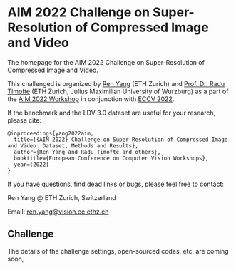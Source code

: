 # AIM 2022 Challenge on Super-Resolution of Compressed Image and Video

The homepage for the AIM 2022 Challenge on Super-Resolution of Compressed Image and Video.  

This challenged is organized by [Ren Yang](https://renyang-home.github.io/) (ETH Zurich) and [Prof. Dr. Radu Timofte](https://people.ee.ethz.ch/~timofter/) (ETH Zurich, Julius Maximilian University of Wurzburg) as a part of the [AIM 2022 Workshop](https://data.vision.ee.ethz.ch/cvl/aim22/) in conjunction with [ECCV 2022](https://eccv2022.ecva.net/).

If the benchmark and the LDV 3.0 dataset are useful for your research, please cite:
```
@inproceedings{yang2022aim,
  title={{AIM 2022} Challenge on Super-Resolution of Compressed Image and Video: Dataset, Methods and Results},
  author={Ren Yang and Radu Timofte and others}, 
  booktitle={European Conference on Computer Vision Workshops}, 
  year={2022}
}
```

If you have questions, find dead links or bugs, please feel free to contact:

Ren Yang @ ETH Zurich, Switzerland   

Email: ren.yang@vision.ee.ethz.ch

## Challenge

The details of the challenge settings, open-sourced codes, etc. are coming soon,
